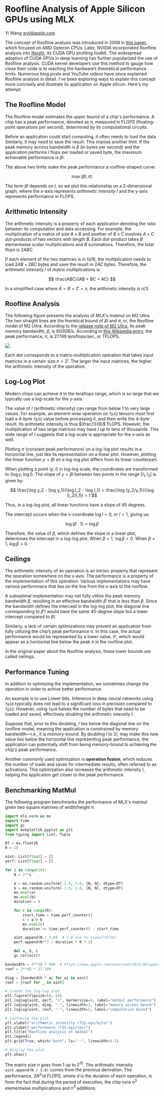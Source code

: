 # Roofline Analysis of Apple Silicon GPUs using MLX

Yi Wang <wyi@apple.com>

The concept of Roofline analysis was introduced in 2008 in [this paper](https://people.eecs.berkeley.edu/~kubitron/cs252/handouts/papers/RooflineVyNoYellow.pdf), which focused on AMD Opteron CPUs. Later, NVIDIA incorporated Roofline analysis into [Nsight](https://developer.nvidia.com/blog/accelerating-hpc-applications-with-nsight-compute-roofline-analysis/), its CUDA GPU profiling toolkit. The widespread adoption of CUDA GPUs in deep learning has further popularized the use of Roofline analysis. CUDA kernel developers use this method to gauge how close their code is to reaching the hardware’s theoretical performance limits. Numerous blog posts and YouTube videos have since explained Roofline analysis in detail. I've been exploring ways to explain this concept more concisely and illustrate its application on Apple silicon. Here's my attempt.

## The Roofline Model

The Roofline model estimates the upper bound of a chip's performance. A chip has a peak performance, denoted as $\pi$, measured in FLOPS (floating-point operations per second), determined by its computational circuits.

Before an application could start computing, it often needs to load the data. Similarly, it may need to save the result. This impose another limit. If the peak memory access bandwidth is $\beta$ (in bytes per second) and the application performs $I$ flops per loaded or saved byte, the maximum achievable performance is $\beta I$. 

The above two limits make the peak performance a roofline-shaped curve:

$$ \max(\beta I, \pi) $$

The term $\beta I$ depends on $I$, so we plot this relationship on a 2-dimensional graph, where the x-axis represents *arithmetic intensity* $I$ and the y-axis represents performance in FLOPS.

## Arithmetic Intensity

The arithmetic intensity is a property of each application denoting the ratio between its computation and data accessing.  For example, the multiplication of a matrix of size $A\times B$ and another of $B\times C$ involves $A\times C$ dot-products of two vectors with length $B$.  Each dot-product takes $B$ elementwise scalar multiplications and $B$ summations. Therefore, the total flops is $2 A B C$.

If each element of the two matrices is in fp16, the multiplication needs to load $2 A B + 2 B C$ bytes and save the result in $2 A C$ bytes. Therefore, the arithmetic intensity $I$ of matrix multiplications is

$$ \frac{ABC}{AB + BC + AC} $$

In a simplified case where $A=B=C=n$, the arithmetic intensity is $n/3$.

## Roofline Analysis

The following figure presents the analysis of MLX's matmul on M2 Ultra. The two straight lines are the thoretical bound of $\beta I$ and $\pi$, or, the Roofline model of M2 Ultra.  According to the [release note of M2 Ultra](https://www.apple.com/newsroom/2023/06/apple-introduces-m2-ultra/), its peak memory bandwidth, $\beta$, is 800GB/s. According to [this Wikipedia entry](https://en.wikipedia.org/wiki/Apple_silicon#Comparison_of_M_series_processors), the peak performance, $\pi$, is 27.199 teraflops/sec, or TFLOPS.

![](roofline.png)

Each dot corresponds to a matrix-multiplication operation that takes input matrices in a certain size $n=2^i$.  The larger the input matrices, the higher the arithmetic intensity of the operation.

## Log-Log Plot

Modern chips can achieve $\pi$ in the teraflops range, which is so large that we typically use a log-scale for the y-axis.

The value of $I$ (arithmetic intensity) can range from below 1 to very large values. For example, an element-wise operation on `fp32` tensors must first load a 4-byte `fp32` value before processing it, and then write the 4-byte result. Its arithmetic intensity is thus $\frac{1}{8}$ FLOPS.  However, the multiplication of two large matrices may have $I$ up to tens of thousands.  This wide range of $I$ suggests that a log-scale is appropriate for the x-axis as well.

Plotting $\pi$ (constant peak performance) on a log-log plot results in a horizontal line, just like its representation on a linear plot. However, plotting the linear function $y = \beta I$ on a log-log plot differs from its linear counterpart.

When plotting a point $(y, I)$ in log-log scale, the coordinates are transformed to $(\log y, \log I)$.  The slope of $y = \beta I$ between two points in the range $[I_1, I_2]$ is given by:

$$
\frac{\log y_2 - \log y_1}{\log I_2 - \log I_1} = \frac{\log (y_2/y_1)}{\log (I_2/I_1)} = 1
$$

Thus, in a log-log plot, all linear functions have a slope of 45 degrees.

The intercept occurs when the x-coordinate $\log I = 0$, or $I = 1$, giving us:

$$ \log (\beta \cdot 1) = \log \beta $$

Therefore, the value of $\beta$, which defines the slope in a linear plot, determines the intercept in a log-log plot. When $\beta < 1$, $\log \beta < 0$. When $\beta > 1$, $\log \beta > 0$.

## Ceilings

The arithmetic intensity of an operation is an intrisic property that represent the operation somewhere on the x-axis. The performance is a property of the implementation of this operation. Various implementations may have various performnace that lies on the line from the x-axis to the roofline.

A suboptimal implementation may not fully utilize the peak memory bandwidth $\beta$, resulting in an effective bandwidth $\beta'$ that is less than $\beta$. Since the bandwidth defines the intercept in the log-log plot, the diagonal line corresponding to $\beta' I$ would have the same 45-degree slope but a lower intercept compared to $\beta I$.

Similarly, a lack of certain optimizations may prevent an application from fully utilizing the chip’s peak performance $\pi$. In this case, the actual performance would be represented by a lower value, $\pi'$, which would appear as a horizontal line below the peak $\pi$ in the roofline plot.

In the original paper about the Roofline analysis, these lower bounds are called ceilings.

## Performance Tuning

In addition to optimizing the implementation, we sometimes change the operation in order to achive better performance.

An example is to use Lower-bits.  Inference in deep neural networks using `fp16` typically does not lead to a significant loss in precision compared to `fp32`. However, using `fp16` halves the number of bytes that need to be loaded and saved, effectively doubling the arithmetic intensity $I$.

Suppose that, prior to this doubling, $I$ lies below the diagonal line on the roofline model, meaning the application is constrained by memory bandwidth—i.e., it is memory-bound. By doubling $I$ to $2I$, may make this new value lies below the horizontal line representing peak performance, the application can potentially shift from being memory-bound to achieving the chip's peak performance.

Another commonly used optimization is **operation fusion**, which reduces the number of loads and saves for intermediate results, often referred to as activations. This optimization also increases the arithmetic intensity $I$, helping the application get closer to the peak performance.

## Benchmarking MatMul

The following program benchmarks the performance of MLX's matmul given two square matrixes of width/height $n$.

```python
import mlx.core as mx
import time
import gc
import matplotlib.pyplot as plt
from typing import List, Tuple

DT = mx.float16
R = 10

aint: List[float] = []
perf: List[float] = []

for i in range(16):
    N = 2**i

    a = mx.random.uniform(-1.0, 1.0, [N, N], dtype=DT)
    b = mx.random.uniform(-1.0, 1.0, [N, N], dtype=DT)
    mx.eval(a)
    mx.eval(b)
    duration = 0

    for r in range(R):
        start_time = time.perf_counter()
        c = a @ b
        mx.eval(c)
        duration += time.perf_counter() - start_time

    aint.append(N / 3.0)  # 3.0 due to sizeof(bf16)
    perf.append(N**3 / duration * R * 2)

    del a, b, c
    gc.collect()

bandwidth = 2**30 * 800  # https://www.apple.com/newsroom/2023/06/apple-introduces-m2-ultra
roof = 2**40 * 27.199

diag = [bandwidth * ai for ai in aint]
roof = [roof for _ in aint]

# Create the log-log plot
plt.figure(figsize=(8, 6))
plt.loglog(aint, perf, "o", markersize=8, label="matmul performance")
plt.loglog(aint, diag, "-", linewidth=2, label="memory access bound")
plt.loglog(aint, roof, "-", linewidth=2, label="computation bound")

# Customize the plot
plt.xlabel("arithmetic intensity (f32-ops/byte)")
plt.ylabel("performance (f32-ops/sec)")
plt.title("Roofline analysis of matmul")
plt.legend()
plt.grid(True, which="both", ls="--", linewidth=0.5)

# Display the plot
plt.show()
```

The matrix size $n$ goes from $1$ up to $2^15$.  The arithmatic intensity `aint.append(N / 3.0)` comes from the previous derivation.  The performance, $2N^3/d$ FLOPS, where $d$ is the duration of each operation, is from the fact that during the period of execution, the chip runs $n^3$ elementwise multiplications and $n^3$ additions.

